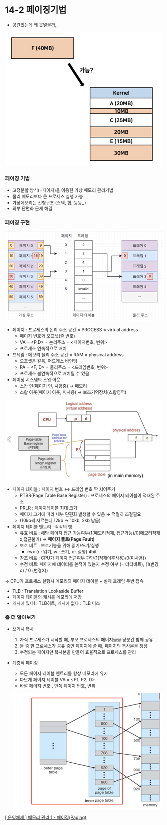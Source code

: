 # 14-2 페이징기법

- 공간있는데 왜 못넣을까,,

![Untitled](14-2/Untitled.png)

### 페이징 기법

- 고정분할 방식(=페이지)을 이용한 가상 메모리 관리기법
- 물리 메모리보다 큰 프로세스 실행 가능
- 가상메모리는 선형구조 (스택, 힙, 등등,,)
- 외부 단편화 문제 해결

### 페이징 구현

![4.png](14-2/4.png)

- 페이지 : 프로세스의 논리 주소 공간 = PROCESS = virtual address
    - 페이지 번호와 오프셋(줄 번호)
    - VA = <P,D> = 논리주소 = <페이지번호, 변위>
    - 프로세스 연속적으로 배치
- 프레임 : 메모리 물리 주소 공간 = RAM = physical address
    - 오프셋은 같음, 어드레스 바인딩
    - PA = <F, D> = 물리주소 = <프레임번호, 변위>
    - 프로세스 불연속적으로 배치될 수 있음
- 페이징 시스템의 스왑 아웃
    - 스왑 인(페이지 인, 사용중) → 메모리
    - 스왑 아웃(페이지 아웃, 미사용) → 보조기억장치(스왑영역)

![Untitled](14-2/Untitled%201.png)

- 페이지 테이블 : 페이지 번호 ↔ 프레임 번호 짝 지어주기
    - PTBR(Page Table Base Register) : 프로세스의 페이지 테이블이 적재된 주소
    - PRLR : 페이지테이블 최대 크기
    - 페이지 크기에 따라 내부 단편화 발생할 수 있음 → 적절히 조절필요
    - (10kb씩 자르는데 12kb → 10kb, 2kb 남음)
- 페이지 테이블 엔트리 : 각각의 행
    - 유효 비트 : 해당 페이지 접근 가능여부(1(메모리적재, 접근가능)/0(메모리적재x,접근불가) → **페이지 폴트(Page Fault)**
    - 보호 비트 : 보호기능을 위해 읽기/쓰기/실행
        - rwx (r : 읽기, w : 쓰기, x : 실행) 4bit
    - 참조 비트 : CPU가 페이지 접근여부 판단(1(적재이후사용)/0(미사용))
    - 수정 비트: 페이지에 데이터를 쓴적이 있는지 수정 여부 (= 더티비트), (1(변경o) / 0 (변경X))
    

→ CPU가 프로세스 실행시 메모리의 페이지 테이블 + 실제 프레임 두번 접속

- TLB : Translation Lookaside Buffer
- 페이지 테이블의 캐시를 메모리에 저장
- 캐시에 있다! : TLB히트, 캐시에 없다 : TLB 미스

### 좀 더 알아보기

- 쓰기시 복사
    1. 자식 프로세스가 시작할 때, 부모 프로세스의 페이지들을 당분간 함께 공유
    2. 둘 중 한 프로세스가 공유 중인 페이지에 쓸 때, 페이지의 복사본을 생성
    3. 수정되는 페이지만 복사본을 만들어 효율적으로 프로세스를 관리
- 계층적 페이징
    - 모든 페이지 테이블 엔트리를 항상 메모리에 유지
    - 다단계 페이지 테이블 VA = <P1, P2, D>
    - 바깥 페이지 번호 , 안쪽 페이지 번호, 변위
    
    ![Untitled](14-2/Untitled%202.png)
    

[[ 운영체제 ] 메모리 관리 1 - 페이징(Paging)](https://charles098.tistory.com/106)